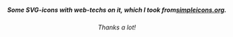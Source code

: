 <h5 align="center">Some SVG-icons with web-techs on it, which I took from<a href="https://simpleicons.org/">simpleicons.org</a>.</h5>
<h6 align="center">Thanks a lot!</h6>
